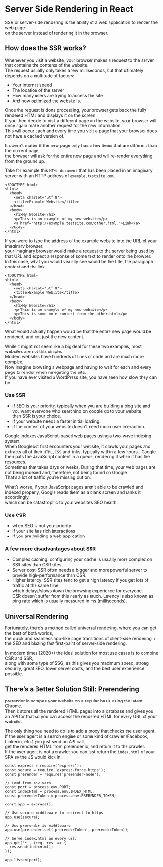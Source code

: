 # Server Side Rendering in React

SSR or server-side rendering is the ability of a web application to render the web page  
on the server instead of rendering it in the browser.

## How does the SSR works?

Whenever you visit a website, your browser makes a request to the server that contains the contents of the website.  
The request usually only takes a few milliseconds, but that ultimately depends on a multitude of factors:  
- Your internet speed  
- The location of the server  
- How many users are trying to access the site  
- And how optimized the website is.

Once the request is done processing, your browser gets back the fully rendered HTML and displays it on the screen.  
If you then decide to visit a different page on the website, your browser will once again make another request for the new information.  
This will occur each and every time you visit a page that your browser does not have a cached version of.  

It doesn’t matter if the new page only has a few items that are different than the current page,  
the browser will ask for the entire new page and will re-render everything from the ground up.  

Take for example this `HTML document` that has been placed in an imaginary server with an HTTP address of `example.testsite.com.`
```
<!DOCTYPE html>
<html>
  <head>
    <meta charset="utf-8">
    <title>Example Website</title>
  </head>
  <body>
    <h1>My Website</h1>
    <p>This is an example of my new website</p>
    <a href="http://example.testsite.com/other.html.">Link</a>
  </body>
</html>
```

If you were to type the address of the example website into the URL of your imaginary browser,  
your imaginary browser would make a request to the server being used by that URL and expect a response of some text to render onto the browser.  
In this case, what you would visually see would be the title, the paragraph content and the link.  
```
<!DOCTYPE html>
<html>
  <head>
    <meta charset="utf-8">
    <title>Example Website</title>
  </head>
  <body>
    <h1>My Website</h1>
    <p>This is an example of my new website</p>
    <p>This is some more content from the other.html</p>
  </body>
</html>
```
What would actually happen would be that the entire new page would be rendered, and not just the new content.

While it might not seem like a big deal for these two examples, most websites are not this simple.  
Modern websites have hundreds of lines of code and are much more complex.  
Now imagine browsing a webpage and having to wait for each and every page to render when navigating the site.  
If you have ever visited a WordPress site, you have seen how slow they can be.  

### Use SSR
- if SEO is your priority, typically when you are building a blog site and you want everyone who searching on google go to your website,  
  then SSR is your choice.
- if your website needs a faster initial loading.  
- if the content of your website doesn't need much user interaction.  

Google indexes JavaScript-based web pages using a two-wave indexing system.  
When Googlebot first encounters your website, it crawls your pages and extracts all of their `HTML`, `CSS` and links, typically within a few hours..
Google then puts the JavaScript content in a queue, rendering it when it has the resources.  
Sometimes that takes days or weeks. During that time, your web pages are not being indexed and, therefore, not being found on Google.  
That’s a lot of traffic you’re missing out on. 

What’s worse, if your JavaScript pages aren’t able to be crawled and indexed properly, Google reads them as a blank screen and ranks it accordingly,  
which can be catastrophic to your website’s SEO health.

### Use CSR
- when SEO is not your priority
- if your site has rich interactions  
- if you are building a web application

### A few more disadvantages about SSR
- Complex caching: configuring your cache is usually more complex on SSR sites than CSR sites.
- Server cost: SSR often needs a bigger and more powerful server to provide high-performance than CSR.
- Higher latency: SSR sites tend to get a high latency if you get lots of traffic at the same time,   
  which delays/slows down the browsing experience for everyone.  
  CSR doesn’t suffer from this nearly as much. Latency is also known as ping rate which is usually measured in ms (milliseconds).

## Universal Rendering
Fortunately, there’s a method called universal rendering, where you can get the best of both worlds,  
the quick and seamless app-like page transitions of client-side rendering + the SEO and blazing fast first-paint of server-side rendering.  

In modern times (2020+) the ideal solution for most use cases is to combine CSR and SSR,  
along with some type of SSG, as this gives you maximum speed, strong security, great SEO, lower server costs, and the best user experience possible.  


## There’s a Better Solution Still: Prerendering
prerender.io scrapes your website on a regular basis using the latest Chrome.  
Then it stores all the rendered HTML pages into a database and gives you an API for that so you can access the rendered HTML for every URL of your website.

The only thing you need to do is to add a proxy that checks the user agent.  
If the user agent is a search engine or some kind of crawler (Facebook, Linkedin, etc.) you just send an API call,  
get the rendered HTML from prerender.io, and return it to the crawler.  
If the user agent is not a crawler you can just return the `index.html` of your SPA so the JS would kick in.

```
const express = require('express');
const secure = require('express-force-https');
const prerender = require('prerender-node'); 

// Load from env vars
const port = process.env.PORT;
const indexHtml = process.env.INDEX_HTML;
const prerenderToken = process.env.PRERENDER_TOKEN;

const app = express();

// Use secure middleware to redirect to https 
app.use(secure);

// Use prerender io middleware 
app.use(prerender.set('prerenderToken', prerenderToken));

// Serve index.html on every url.
app.get('*', (req, res) => {
  res.send(indexHtml);
});

app.listen(port);
```

